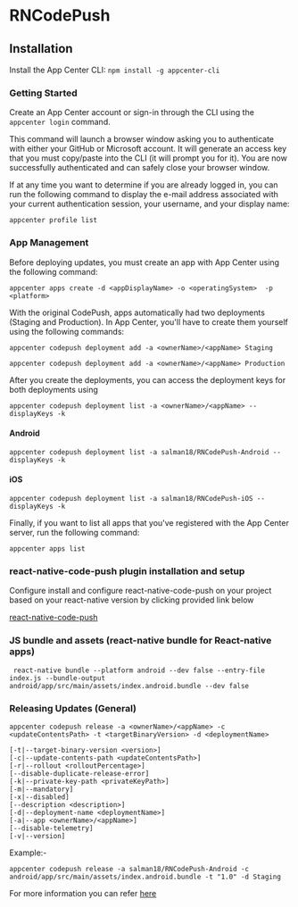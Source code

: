 # RNCodePush

## Installation

Install the App Center CLI: ```npm install -g appcenter-cli```


### Getting Started

Create an App Center account or sign-in through the CLI using the ```appcenter login``` command.

This command will launch a browser window asking you to authenticate with either your GitHub or Microsoft account. It will generate an access key that you must copy/paste into the CLI (it will prompt you for it). You are now successfully authenticated and can safely close your browser window.

If at any time you want to determine if you are already logged in, you can run the following command to display the e-mail address associated with your current authentication session, your username, and your display name:

```appcenter profile list```

### App Management

Before deploying updates, you must create an app with App Center using the following command:

```appcenter apps create -d <appDisplayName> -o <operatingSystem>  -p <platform> ```

With the original CodePush, apps automatically had two deployments (Staging and Production). In App Center, you'll have to create them yourself using the following commands:

```appcenter codepush deployment add -a <ownerName>/<appName> Staging```

```appcenter codepush deployment add -a <ownerName>/<appName> Production```

After you create the deployments, you can access the deployment keys for both deployments using 

```appcenter codepush deployment list -a <ownerName>/<appName> --displayKeys -k```

#### Android

```appcenter codepush deployment list -a salman18/RNCodePush-Android --displayKeys -k```

#### iOS

```appcenter codepush deployment list -a salman18/RNCodePush-iOS --displayKeys -k```

Finally, if you want to list all apps that you've registered with the App Center server, run the following command:

```appcenter apps list```

### react-native-code-push plugin installation and setup

Configure install and configure react-native-code-push on your project based on your react-native version by clicking provided link below

[react-native-code-push](https://github.com/microsoft/react-native-code-push)


### JS bundle and assets (react-native bundle for React-native apps)

``` react-native bundle --platform android --dev false --entry-file index.js --bundle-output  android/app/src/main/assets/index.android.bundle --dev false```

### Releasing Updates (General)

```
appcenter codepush release -a <ownerName>/<appName> -c <updateContentsPath> -t <targetBinaryVersion> -d <deploymentName>

[-t|--target-binary-version <version>]
[-с|--update-contents-path <updateContentsPath>]
[-r|--rollout <rolloutPercentage>]
[--disable-duplicate-release-error]
[-k|--private-key-path <privateKeyPath>]
[-m|--mandatory]
[-x|--disabled]
[--description <description>]
[-d|--deployment-name <deploymentName>]
[-a|--app <ownerName>/<appName>]
[--disable-telemetry]
[-v|--version]
```

Example:- 

```
appcenter codepush release -a salman18/RNCodePush-Android -c android/app/src/main/assets/index.android.bundle -t "1.0" -d Staging

```

For more information you can refer [here](https://docs.microsoft.com/en-gb/appcenter/distribution/codepush/)

